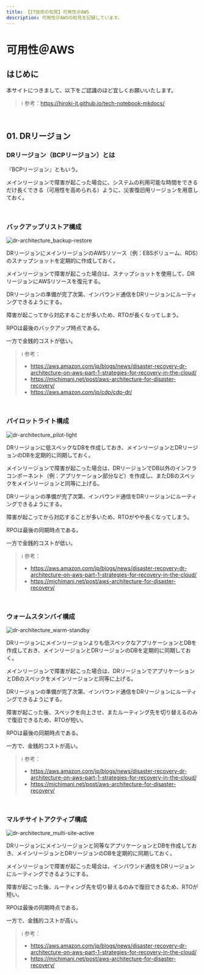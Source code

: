 ```yaml
---
title: 【IT技術の知見】可用性＠AWS
description: 可用性＠AWSの知見を記録しています。
---
```


# 可用性＠AWS

## はじめに

本サイトにつきまして、以下をご認識のほど宜しくお願いいたします。



> ℹ️ 参考：https://hiroki-it.github.io/tech-notebook-mkdocs/

<br>

## 01. DRリージョン

### DRリージョン（BCPリージョン）とは

『BCPリージョン』ともいう。

メインリージョンで障害が起こった場合に、システムの利用可能な時間をできるだけ長くできる（可用性を高められる）ように、災害復旧用リージョンを用意しておく。



<br>

### バックアップリストア構成

![dr-architecture_backup-restore](https://raw.githubusercontent.com/hiroki-it/tech-notebook/master/images/dr-architecture_backup-restore.png)

DRリージョンにメインリージョンのAWSリソース（例：EBSボリューム、RDS）のスナップショットを定期的に作成しておく。

メインリージョンで障害が起こった場合は、スナップショットを使用して、DRリージョンにAWSリソースを復元する。

DRリージョンの準備が完了次第、インバウンド通信をDRリージョンにルーティングできるようにする。

障害が起こってから対応することが多いため、RTOが長くなってしまう。

RPOは最後のバックアップ時点である。

一方で金銭的コストが低い。



> ℹ️ 参考：
>
> - https://aws.amazon.com/jp/blogs/news/disaster-recovery-dr-architecture-on-aws-part-1-strategies-for-recovery-in-the-cloud/
> - https://michimani.net/post/aws-architecture-for-disaster-recovery/
> - https://aws.amazon.com/jp/cdp/cdp-dr/

<br>

### パイロットライト構成

![dr-architecture_pilot-light](https://raw.githubusercontent.com/hiroki-it/tech-notebook/master/images/dr-architecture_pilot-light.png)

DRリージョンに低スペックなDBを作成しておき、メインリージョンとDRリージョンのDBを定期的に同期しておく。

メインリージョンで障害が起こった場合は、DRリージョンでDB以外のインフラコンポーネント（例：アプリケーション部分など）を作成し、またDBのスペックをメインリージョンと同等に上げる。

DRリージョンの準備が完了次第、インバウンド通信をDRリージョンにルーティングできるようにする。

障害が起こってから対応することが多いため、RTOがやや長くなってしまう。

RPOは最後の同期時点である。

一方で金銭的コストが低い。



> ℹ️ 参考：
> 
> - https://aws.amazon.com/jp/blogs/news/disaster-recovery-dr-architecture-on-aws-part-1-strategies-for-recovery-in-the-cloud/
> - https://michimani.net/post/aws-architecture-for-disaster-recovery/

<br>

### ウォームスタンバイ構成

![dr-architecture_warm-standby](https://raw.githubusercontent.com/hiroki-it/tech-notebook/master/images/dr-architecture_warm-standby.png)

DRリージョンにメインリージョンよりも低スペックなアプリケーションとDBを作成しておき、メインリージョンとDRリージョンのDBを定期的に同期しておく。

メインリージョンで障害が起こった場合は、DRリージョンでアプリケーションとDBのスペックをメインリージョンと同等に上げる。

DRリージョンの準備が完了次第、インバウンド通信をDRリージョンにルーティングできるようにする。

障害が起こった後、スペックを向上させ、またルーティング先を切り替えるのみで復旧できるため、RTOが短い。

RPOは最後の同期時点である。

一方で、金銭的コストが高い。



> ℹ️ 参考：
>
> - https://aws.amazon.com/jp/blogs/news/disaster-recovery-dr-architecture-on-aws-part-1-strategies-for-recovery-in-the-cloud/
> - https://michimani.net/post/aws-architecture-for-disaster-recovery/

<br>

### マルチサイトアクティブ構成

![dr-architecture_multi-site-active](https://raw.githubusercontent.com/hiroki-it/tech-notebook/master/images/dr-architecture_multi-site-active.png)

DRリージョンにメインリージョンと同等なアプリケーションとDBを作成しておき、メインリージョンとDRリージョンのDBを定期的に同期しておく。

メインリージョンで障害が起こった場合は、インバウンド通信をDRリージョンにルーティングできるようにする。

障害が起こった後、ルーティング先を切り替えるのみで復旧できるため、RTOが短い。

RPOは最後の同期時点である。

一方で、金銭的コストが高い。



> ℹ️ 参考：
>
> - https://aws.amazon.com/jp/blogs/news/disaster-recovery-dr-architecture-on-aws-part-1-strategies-for-recovery-in-the-cloud/
> - https://michimani.net/post/aws-architecture-for-disaster-recovery/

<br>
